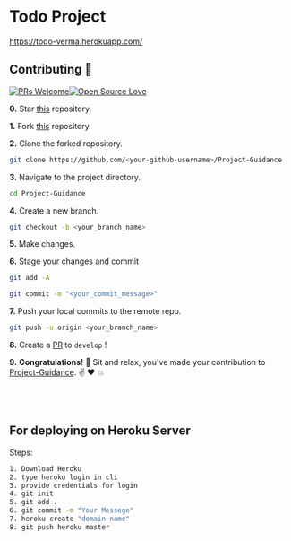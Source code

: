 # Todo Project

https://todo-verma.herokuapp.com/

## Contributing :handshake:

[![PRs Welcome](https://img.shields.io/badge/PRs-welcome-brightgreen.svg?style=flat&logo=git&logoColor=white)](https://github.com/verma-tanishq/flask-project)[![Open Source Love](https://badges.frapsoft.com/os/v2/open-source.svg?color=red)](https://github.com/verma-tanishq)

**0.** Star [this](https://github.com/verma-tanishq/flask-project) repository.

**1.** Fork [this](https://github.com/verma-tanishq/flask-project) repository.

**2.** Clone the forked repository.

```bash
git clone https://github.com/<your-github-username>/Project-Guidance
```

**3.** Navigate to the project directory.

```bash
cd Project-Guidance
```

**4.** Create a new branch.

```bash
git checkout -b <your_branch_name>
```

**5.** Make changes.

**6.** Stage your changes and commit

```bash
git add -A

git commit -m "<your_commit_message>"
```

**7.** Push your local commits to the remote repo.

```bash
git push -u origin <your_branch_name>
```

**8.** Create a [PR](https://help.github.com/en/github/collaborating-with-issues-and-pull-requests/creating-a-pull-request) to `develop` !

**9.** **Congratulations!** :tada: Sit and relax, you've made your contribution to [Project-Guidance](https://github.com/verma-tanishq). :v: :heart: 💥

<br><br>

## For deploying on Heroku Server
Steps:
``` bash
1. Download Heroku
2. type heroku login in cli
3. provide credentials for login
4. git init
5. git add .
6. git commit -m "Your Messege"
7. heroku create "domain name"
8. git push heroku master
```

